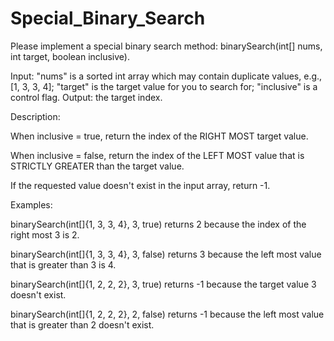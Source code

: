 # Special_Binary_Search

Please implement a special binary search method: binarySearch(int[] nums, int target, boolean inclusive).

Input:
"nums" is a sorted int array which may contain duplicate values, e.g., [1, 3, 3, 4];
"target" is the target value for you to search for;
"inclusive" is a control flag.
Output: the target index.

Description:

When inclusive = true, return the index of the RIGHT MOST target value.

When inclusive = false, return the index of the LEFT MOST value that is STRICTLY GREATER than the target value.

If the requested value doesn't exist in the input array, return -1.
  
Examples:


binarySearch(int[]{1, 3, 3, 4}, 3, true) returns 2 because the index of the right most 3 is 2.

binarySearch(int[]{1, 3, 3, 4}, 3, false) returns 3 because the left most value that is greater than 3 is 4.

binarySearch(int[]{1, 2, 2, 2}, 3, true) returns -1 because the target value 3 doesn't exist.

binarySearch(int[]{1, 2, 2, 2}, 2, false) returns -1 because the left most value that is greater than 2 doesn't exist.
